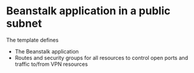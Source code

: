 # Beanstalk application in a public subnet
 
The template defines 
- The Beanstalk application
- Routes and security groups for all resources to control open ports and traffic to/from VPN resources 
